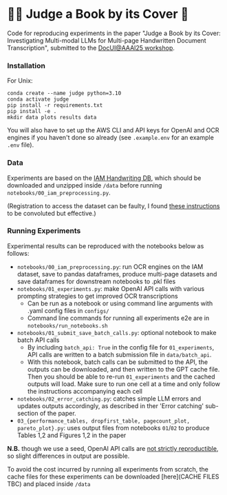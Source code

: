 # 👩‍⚖️ Judge a Book by its Cover 📕

Code for reproducing experiments in the paper "Judge a Book by its Cover: Investigating Multi-modal LLMs for Multi-page Handwritten Document Transcription", submitted to the [DocUI@AAAI25 workshop](https://sites.google.com/view/docui-aaai25).

### Installation
For Unix:
```
conda create --name judge python=3.10
conda activate judge
pip install -r requirements.txt
pip install -e .
mkdir data plots results data
```

You will also have to set up the AWS CLI and API keys for OpenAI and OCR engines if you haven't done so already (see `.example.env` for an example `.env` file).

### Data
Experiments are based on the [IAM Handwriting DB](https://fki.tic.heia-fr.ch/databases/iam-handwriting-database), which should be downloaded and unzipped inside `/data` before running `notebooks/00_iam_preprocessing.py`. 

(Registration to access the dataset can be faulty, I found [these instructions](https://www.reddit.com/r/datasets/comments/l2agom/comment/ksww8co/?utm_source=share&utm_medium=web3x&utm_name=web3xcss&utm_term=1&utm_content=share_button) to be convoluted but effective.)


### Running Experiments
Experimental results can be reproduced with the notebooks below as follows:
- `notebooks/00_iam_preprocessing.py`: run OCR engines on the IAM dataset, save to pandas dataframes, produce multi-page datasets and save dataframes for downstream notebooks to .pkl files
- `notebooks/01_experiments.py`: make OpenAI API calls with various prompting strategies to get improved OCR transcriptions
  - Can be run as a notebook or using command line arguments with .yaml config files in `configs/`
  - Command line commands for running all experiments e2e are in `notebooks/run_notebooks.sh`
- `notebooks/01_submit_save_batch_calls.py`: optional notebook to make batch API calls
  - By including `batch_api: True` in the config file for `01_experiments`, API calls are written to a batch submission file  in `data/batch_api`. 
  - With this notebook, batch calls can be submitted to the API, the outputs can be downloaded, and then written to the GPT cache file. Then you should be able to re-run `01_experiments` and the cached outputs will load. Make sure to run one cell at a time and only follow the instructions accompanying each cell
- `notebooks/02_error_catching.py`: catches simple LLM errors and updates outputs accordingly, as described in ther 'Error catching' sub-section of the paper.
- `03_{performance_tables, dropfirst_table, pagecount_plot, pareto_plot}.py`: uses output files from notebooks `01`/`02` to produce Tables 1,2 and Figures 1,2 in the paper

**N.B.** though we use a seed, OpenAI API calls are [not strictly reproductible](https://platform.openai.com/docs/advanced-usage#reproducible-outputs), so slight differences in output are possible.

To avoid the cost incurred by running all experiments from scratch, the cache files for these experiments can be downloaded [here](CACHE FILES TBC) and placed inside `/data`